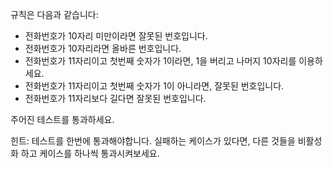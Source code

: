 규칙은 다음과 같습니다:

- 전화번호가 10자리 미만이라면 잘못된 번호입니다.
- 전화번호가 10자리라면 올바른 번호입니다.
- 전화번호가 11자리이고 첫번째 숫자가 1이라면, 1을 버리고 나머지 10자리를 이용하세요.
- 전화번호가 11자리이고 첫번째 숫자가 1이 아니라면, 잘못된 번호입니다.
- 전화번호가 11자리보다 길다면 잘못된 번호입니다.

주어진 테스트를 통과하세요.

힌트: 테스트를 한번에 통과해야합니다. 실패하는 케이스가 있다면, 다른 것들을 비활성화 하고 케이스를 하나씩 통과시켜보세요.
